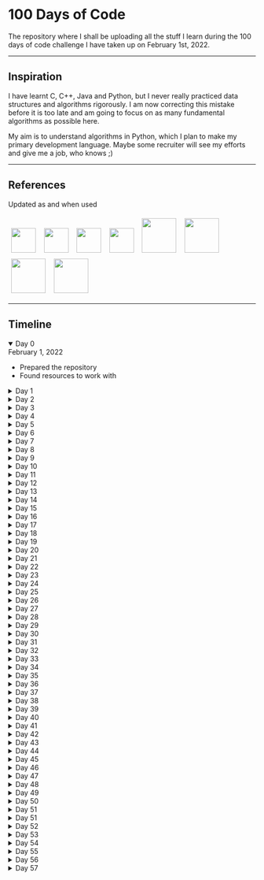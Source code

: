 # 100 Days of Code

The repository where I shall be uploading all the stuff I learn during the 100 days of code challenge I have taken up on February 1st, 2022.

---
## Inspiration

I have learnt C, C++, Java and Python, but I never really practiced data structures and algorithms rigorously. I am now correcting this mistake before it is too late and am going to focus on as many fundamental algorithms as possible here.

My aim is to understand algorithms in Python, which I plan to make my primary development language. Maybe some recruiter will see my efforts and give me a job, who knows ;)

---
## References
Updated as and when used

<a href="https://www.geeksforgeeks.org/"><img src = "https://upload.wikimedia.org/wikipedia/commons/4/43/GeeksforGeeks.svg" height=50 style="margin: 1.25%"></a>
<a href="https://www.scaler.com/topics/data-structures/"><img src = "https://d1g0iq4cbcvjcd.cloudfront.net/topics/images/logo.svg" height=50 style="margin: 1.25%"></a>
<a href="https://www.toptal.com/developers/sorting-algorithms"><img src = "https://upload.wikimedia.org/wikipedia/commons/thumb/2/24/Toptal-Logo-Main-Colors_RGB.png/800px-Toptal-Logo-Main-Colors_RGB.png" height=50 style="margin: 1.25%"></a>
<a href="https://medium.com/coding-at-dawn/sorts-in-60-seconds-speedy-javascript-interview-answers-on-sorting-acb72bdea8a2#:~:text=Quick3%20is%20the%20preferred%20version,sorting%20with%20few%20unique%20keys."><img src = "https://upload.wikimedia.org/wikipedia/en/6/67/Medium_logo_%282020%29.png" height=50 style="margin: 1.25%"></a>
<a href="https://stackoverflow.com/questions/2572195/how-is-counting-sort-a-stable-sort#:~:text=the%20counts%20array%3A-,counts%20array,-%3A%20%5B0%2C%202%2C%202"><img src = "https://upload.wikimedia.org/wikipedia/commons/e/ef/Stack_Overflow_icon.svg" height=70 style="margin: 1.25%"></a>
<a href="https://www.techiedelight.com/deletion-from-bst/"><img src = "https://www.techiedelight.com/wp-content/uploads/profile_pic.png" height=70 style="margin: 1.25%"></a>
<a href="https://developer.mozilla.org/en-US/docs/Web/HTML/Element#table_content"><img src = "https://interactive-examples.mdn.mozilla.net/media/examples/dino.svg" height=70 style="margin: 1.25%"></a>
<a href="https://leetcode.com/"><img src = "https://upload.wikimedia.org/wikipedia/commons/1/19/LeetCode_logo_black.png" height=70 style="margin: 1.25%"></a>


---
## Timeline

<details open>
<summary> Day 0 </summary>
February 1, 2022
<ul>
    <li>Prepared the repository</li>
    <li>Found resources to work with</li>
</ul>
</details>

<details>
<summary> Day 1 </summary>
February 1, 2022
<ul>
    <li>Installed Python 3.9.10</li>
    <li>Linear Search</li>
    <li>Binary Search</li>
</ul>
</details>

<details>
<summary> Day 2 </summary>
February 2, 2022
<ul>
    <li>Jump Search</li>
    <li>Interpolation Search</li>
    <li>Updated Linear Search</li>
    <li>Updated Binary Search</li>
    <li>Updated Exception Handling</li>
</ul>
</details>

<details>
<summary> Day 3 </summary>
February 3, 2022
<ul>
    <li>Exponential Search</li>
    <li>Improved Docstrings for all algorithms</li>
    <li>Removed 'TypeError' while searching, since searching can be done for mixed list as well</li>
    <li>Added Folder for Sorting Algorithms</li>
    <li>Selection Sort</li>
</ul>
</details>

<details>
<summary> Day 4 </summary>
February 4, 2022
<ul>
    <li>JavaScript Basics</li>
    <li>Quiz APIs</li>
    <li>Animated Backgrounds in CSS</li>
    <li>Script tag in HTML</li>
    <li>Contributed <a href="https://github.com/EmperorArthurIX/TrainYourBrain">here</a></li>
</ul>
</details>

<details>
<summary> Day 5 </summary>
February 5, 2022
<ul>
    <li>Tried debugging previous code</li>
    <li>Made progress with API fetch</li>
    <li>Ran into input and output bugs</li>
    <li>Contributed <a href="https://github.com/EmperorArthurIX/TrainYourBrain">here</a></li>
</ul>
</details>

<details>
<summary> Day 6 </summary>
February 6, 2022
<ul>
    <li>Submitted the project on DevPost <a href='https://devpost.com/software/train-your-brain-fpt9cv'>here</a></li>
    <li>See the project <a href="https://github.com/EmperorArthurIX/TrainYourBrain">here</a></li>
</ul>
</details>

<details>
<summary> Day 7 </summary>
February 7, 2022
<ul>
    <li>Iterative Bubble Sort</li>
    <li>Iterative Insertion Sort</li>
    <li>Recursive Merge Sort</li>
    <li>Updated Selection Sort Description</li>
    <li>Learnt 'Adaptive' feature of sorting algorithms</li>
</ul>
</details>

<details>
<summary> Day 8 </summary>
February 8, 2022
<ul>
    <li>Recursive Quick Sort</li>
    <li>Tried Iterative versions of algorithms but failed</li>
</ul>
</details>

<details>
<summary> Day 9 </summary>
February 9, 2022
<ul>
    <li>Improved Docstrings for sorting algorithms</li>
    <li>Counting Sort</li>
    <li>Radix Sort</li>
    <li>Bucket Sort</li>
</ul>
</details>

<details>
<summary> Day 10 </summary>
February 10, 2022
<ul>
    <li>Researched Big Data</li>
    <li>Researched DevOps</li>
    <li>Worked on <a href="https://www.medium.com/@emperorarthurix">my blog</a> for the week</li>
    <li>Contributed to a school project <a href="https://github.com/EmperorArthurIX/KIK-Site">here</a></li>
</ul>
</details>

<details>
<summary> Day 11 </summary>
February 11, 2022
<ul>
    <li>Heap Sort</li>
    <li>Started implementing Binary Search Tree</li>
</ul>
</details>

<details>
<summary> Day 12 </summary>
February 12, 2022
<ul>
    <li>Completed implementing Binary Search Tree</li>
</ul>
</details>

<details>
<summary> Day 13 </summary>
February 13, 2022
<ul>
    <li>Added `delete()` function to the BST</li>
    <li>Added `preOrder()` function to the BST</li>
    <li>Added `getMin()` function to the BST</li>
    <li>Added `isLeaf()` function to the BST</li>
    <li>Updated docstrings all over the BST</li>
    <li>Updated Time Complexity analyses for all functions in the BST</li>
    <li>Learnt about the different kinds of trees</li>
    <li>Learnt about the Enumeration of K-ary trees</li>
    <li>Studied the Handshake Lemma property of K-ary trees</li>
</ul>
</details>

<details>
<summary> Day 14 </summary>
February 14, 2022
<ul>
    <li>Worked upon semester project <a href="https://github.com/EmperorArthurIX/KIK-Site">here</a></li>
    <li>Learnt about Server Side Inclusions of HTML Elements</li>
    <li>Learnt about HTML Table `thead` and `tbody` Elements</li>
    <li>Integrated Grid and Flex displays to show the table</li>
</ul>
</details>

<details>
<summary> Day 15 </summary>
February 15, 2022
<ul>
    <li>Attempted to implement Linked List</li>
    <li>Added search() function to Binary Search Tree</li>
    <li>Updated doctrings of Binary Search Tree to include space complexities</li>
</ul>
</details>

<details>
<summary> Day 16 </summary>
February 16, 2022
<ul>
    <li>Repaired Linked List</li>
    <li>Updated Linked List docstrings</li>
</ul>
</details>

<details>
<summary> Day 17 </summary>
February 17, 2022
<ul>
    <li>Refactored folder names</li>
    <li>Started implementing Graph Data Structure</li>
</ul>
</details>

<details>
<summary> Day 18 </summary>
February 18, 2022
<ul>
    <li>Attempted a problem on LeetCode</li>
    <li>Solved Brute force, learnt Best Solution online</li>
    <li>Recorded progress <a href="https://github.com/EmperorArthurIX/LeetCodeProblems">here</a></li>
</ul>
</details>

<details>
<summary> Day 19 </summary>
February 19, 2022
<ul>
    <li>Solved a problem on LeetCode</li>
    <li>Solved the best solution on own</li>
    <li>Recorded progress <a href="https://github.com/EmperorArthurIX/LeetCodeProblems">here</a></li>
    <li>Worked upon semester project <a href="https://github.com/EmperorArthurIX/KIK-Site">here</a></li>
</ul>
</details>

<details>
<summary> Day 20 </summary>
February 20, 2022
<ul>
    <li>Solved 2 problems on LeetCode</li>
    <li>Understood the best solutions</li>
    <li>Recorded progress <a href="https://github.com/EmperorArthurIX/LeetCodeProblems">here</a></li>
    <li>Worked upon semester project <a href="https://github.com/EmperorArthurIX/KIK-Site">here</a></li>
</ul>
</details>

<details>
<summary> Day 21 </summary>
February 21, 2022
<ul>
    <li>Solved on LeetCode</li>
    <li>Understood the best solution</li>
    <li>Recorded progress <a href="https://github.com/EmperorArthurIX/LeetCodeProblems">here</a></li>
</ul>
</details>

<details>
<summary> Day 22 </summary>
February 22, 2022
<ul>
    <li>Solved multiple questions on LeetCode</li>
    <li>Understood the best solutions</li>
    <li>Recorded progress <a href="https://github.com/EmperorArthurIX/LeetCodeProblems">here</a></li>
</ul>
</details>

<details>
<summary> Day 23 </summary>
February 23, 2022
<ul>
    <li>Learnt a list flattening solution on LeetCode</li>
    <li>Understood the iterative and recursive solution</li>
    <li>Recorded progress <a href="https://github.com/EmperorArthurIX/LeetCodeProblems">here</a></li>
</ul>
</details>

<details>
<summary> Day 24 </summary>
February 24, 2022
<ul>
    <li>Learnt 2 LinkedList questions on LeetCode</li>
    <li>Understood the best solutions</li>
    <li>Recorded progress <a href="https://github.com/EmperorArthurIX/LeetCodeProblems">here</a></li>
</ul>
</details>

<details>
<summary> Day 25 </summary>
February 25, 2022
<ul>
    <li>Read about recursion techniques online</li>
</ul>
</details>

<details>
<summary> Day 26 </summary>
February 26, 2022
<ul>
    <li>Solved 2 Queue questions on LeetCode</li>
    <li>Understood the best solutions</li>
    <li>Recorded progress <a href="https://github.com/EmperorArthurIX/LeetCodeProblems">here</a></li>
</ul>
</details>

<details>
<summary> Day 27 </summary>
February 27, 2022
<ul>
    <li>Published an article on my blog <a href="https://medium.com/@emperorarthurix">here</a></li>
</ul>
</details>

<details>
<summary> Day 28 </summary>
February 28, 2022
<ul>
    <li>Tried to solve a BFS question on LeetCode</li>
</ul>
</details>

<details>
<summary> Day 29 </summary>
March 1, 2022
<ul>
    <li>Solved the BFS question on LeetCode, with a little help</li>
    <li>Recorded progress <a href="https://github.com/EmperorArthurIX/LeetCodeProblems">here</a></li>
</ul>
</details>

<details>
<summary> Day 30 </summary>
March 2, 2022
<ul>
    <li>Solved another BFS question on LeetCode, with a little help</li>
    <li>Recorded progress <a href="https://github.com/EmperorArthurIX/LeetCodeProblems">here</a></li>
</ul>
</details>

<details>
<summary> Day 31 </summary>
March 3, 2022
<ul>
    <li>School task: make a landing page</li>
    <li>Did it and deployed <a href="https://github.com/EmperorArthurIX/Game-Landing-Page">here</a></li>
    <li>Worked upon semester project <a href="https://github.com/EmperorArthurIX/KIK-Site">here</a></li>
</ul>
</details>

<details>
<summary> Day 32 </summary>
March 4, 2022
<ul>
    <li>Solved a few Stack questions on LeetCode</li>
    <li>Recorded progress <a href="https://github.com/EmperorArthurIX/LeetCodeProblems">here</a></li>
</ul>
</details>

<details>
<summary> Day 33 </summary>
March 5, 2022
<ul>
    <li>Submitted my Research Paper on Partial Automation of Data Selection, Data Visualisation and Machine Learning Model Building with Python</li>
</ul>
</details>

<details>
<summary> Day 34 </summary>
March 6, 2022
<ul>
    <li>Published my blog for the day on Medium</li>
</ul>
</details>

<details>
<summary> Day 35 </summary>
March 7, 2022
<ul>
    <li>Gave mid-semester examinations for Web Programming and Python Programming</li>
    <li>Solved questions based on the Theory of Automata and Computation</li>
</ul>
</details>

<details>
<summary> Day 36 </summary>
March 8, 2022
<ul>
    <li>Gave mid-semester examinations for Operating Systems and Theory of Automata and Computation</li>
    <li>Solved a few Stack questions on LeetCode</li>
    <li>Recorded progress <a href="https://github.com/EmperorArthurIX/LeetCodeProblems">here</a></li>
</ul>
</details>

<details>
<summary> Day 37 </summary>
March 9, 2022
<ul>
    <li>Gave mid-semester examination for Discrete Math</li>
    <li>Studied a Stack question on LeetCode</li>
    <li>Recorded progress <a href="https://github.com/EmperorArthurIX/LeetCodeProblems">here</a></li>
</ul>
</details>

<details>
<summary> Day 38 </summary>
March 10, 2022
<ul>
    <li>Tried solving a stack problem online, but could not find it</li>
    <li>It appears to be a permutations-based question, will try again later</li>
</ul>
</details>

<details>
<summary> Day 39 </summary>
March 11, 2022
<ul>
    <li>Started working in my personal portfolio and website!</li>
</ul>
</details>

<details>
<summary> Day 40 </summary>
March 12, 2022
<ul>
    <li>Conducted a software efficiency workshop for teaching faculty members at EuroSchool</li>
</ul>
</details>

<details>
<summary> Day 41 </summary>
March 13, 2022
<ul>
    <li>Revised a few concepts of HTML and CSS but did not write code</li>
</ul>
</details>

<details>
<summary> Day 42 </summary>
March 14, 2022
<ul>
    <li>Worked on my personal portfolio website</li>
</ul>
</details>

<details>
<summary> Day 43 </summary>
March 15, 2022
<ul>
    <li>Worked more on my personal portfolio website</li>
</ul>
</details>

<details>
<summary> Day 44 </summary>
March 16, 2022
<ul>
    <li>Tried but failed to solve a problem on LeetCode</li>
</ul>
</details>

<details>
<summary> Day 45 </summary>
March 17, 2022
<ul>
    <li>Tried but failed to solve the same problem on LeetCode</li>
</ul>
</details>

<details>
<summary> Day 46 </summary>
March 18, 2022
<ul>
    <li>Found the solution online and studied it. Dynamic Programming</Li>
</Ul>
</details>

<details>
<summary> Day 47 </summary>
March 19, 2022
<ul>
    <li>Worked upon an article for my blog</li>
</ul>
</details>

<details>
<summary> Day 48 </summary>
March 20, 2022
<ul>
    <li>Tried to re-solve a problem on LeetCode</li>
</ul>
</details>

<details>
<summary> Day 49 </summary>
March 21, 2022
<ul>
    <li>Shifted to my hostel room, could not find time to code</li>
</ul>
</details>

<details>
<summary> Day 50 </summary>
March 22, 2022
<ul>
    <li>Re-solved a LeetCode problem</li>
</ul>
</details>

<details>
<summary> Day 51 </summary>
March 23, 2022
<ul>
    <li>Tried to convert a recursion code to iterative form</li>
</ul>
</details>

<details>
<summary> Day 51 </summary>
March 24, 2022
<ul>
    <li>Coded Binary Tree Inorder Traversal using Loops instead of Recursion</li>
</ul>
</details>

<details>
<summary> Day 52 </summary>
March 25, 2022
<ul>
    <li>Implemented Stack using Queue with friends</li>
    <li>Implemented Queue using Stack with friends</li>
    <li>Studied improved and better solutions for these problems</li>
</ul>
</details>

<details>
<summary> Day 53 </summary>
March 26, 2022
<ul>
    <li>Resumed Google Data Analytics course</li>
    <li>Studied 1 unit and gave the test series for the same</li>
</ul>
</details>

<details>
<summary> Day 54 </summary>
March 27, 2022
<ul>
    <li>Published my blog on Medium <a href = "https://www.medium.com/@emperorarthurix">here</a></li>
    <li>Studied one unit and gave the test for the same</li>
</ul>
</details>

<details>
<summary> Day 55 </summary>
March 28, 2022
<ul>
    <li>Studied Operating Systems and made notes on the same</li>
</ul>
</details>

<details>
<summary> Day 56 </summary>
March 29, 2022
<ul>
    <li>Studied online a solution to a LeetCode problem on Stacks</li>
</ul>
</details>

<details>
<summary> Day 57 </summary>
March 30, 2022
<ul>
    <li>Solved a Flood Fill problem on LeetCode</li>
</ul>
</details>

